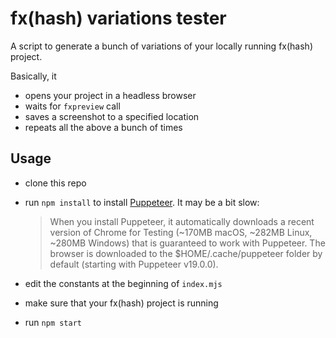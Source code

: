 # fx(hash) variations tester

A script to generate a bunch of variations of your locally running fx(hash) project.

Basically, it

- opens your project in a headless browser
- waits for `fxpreview` call
- saves a screenshot to a specified location
- repeats all the above a bunch of times

## Usage

- clone this repo
- run `npm install` to install [Puppeteer](https://pptr.dev). It may be a bit slow:

  > When you install Puppeteer, it automatically downloads a recent version of Chrome for Testing (~170MB macOS, ~282MB Linux, ~280MB Windows) that is guaranteed to work with Puppeteer. The browser is downloaded to the $HOME/.cache/puppeteer folder by default (starting with Puppeteer v19.0.0).

- edit the constants at the beginning of `index.mjs`
- make sure that your fx(hash) project is running
- run `npm start`
